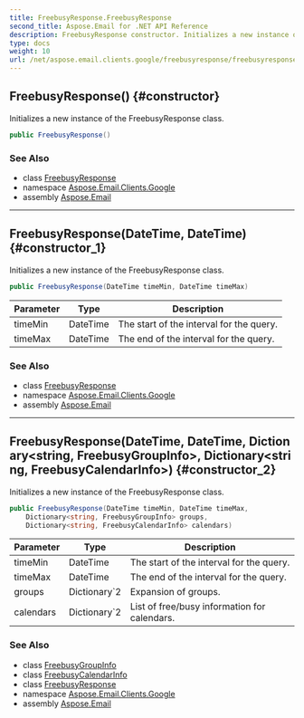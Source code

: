 ```yaml
---
title: FreebusyResponse.FreebusyResponse
second_title: Aspose.Email for .NET API Reference
description: FreebusyResponse constructor. Initializes a new instance of the FreebusyResponse class
type: docs
weight: 10
url: /net/aspose.email.clients.google/freebusyresponse/freebusyresponse/
---
```

## FreebusyResponse() {#constructor}

Initializes a new instance of the FreebusyResponse class.

```csharp
public FreebusyResponse()
```

### See Also

* class [FreebusyResponse](../)
* namespace [Aspose.Email.Clients.Google](../../freebusyresponse/)
* assembly [Aspose.Email](../../../)

---

## FreebusyResponse(DateTime, DateTime) {#constructor_1}

Initializes a new instance of the FreebusyResponse class.

```csharp
public FreebusyResponse(DateTime timeMin, DateTime timeMax)
```

| Parameter | Type | Description |
| --- | --- | --- |
| timeMin | DateTime | The start of the interval for the query. |
| timeMax | DateTime | The end of the interval for the query. |

### See Also

* class [FreebusyResponse](../)
* namespace [Aspose.Email.Clients.Google](../../freebusyresponse/)
* assembly [Aspose.Email](../../../)

---

## FreebusyResponse(DateTime, DateTime, Dictionary&lt;string, FreebusyGroupInfo&gt;, Dictionary&lt;string, FreebusyCalendarInfo&gt;) {#constructor_2}

Initializes a new instance of the FreebusyResponse class.

```csharp
public FreebusyResponse(DateTime timeMin, DateTime timeMax, 
    Dictionary<string, FreebusyGroupInfo> groups, 
    Dictionary<string, FreebusyCalendarInfo> calendars)
```

| Parameter | Type | Description |
| --- | --- | --- |
| timeMin | DateTime | The start of the interval for the query. |
| timeMax | DateTime | The end of the interval for the query. |
| groups | Dictionary`2 | Expansion of groups. |
| calendars | Dictionary`2 | List of free/busy information for calendars. |

### See Also

* class [FreebusyGroupInfo](../../freebusygroupinfo/)
* class [FreebusyCalendarInfo](../../freebusycalendarinfo/)
* class [FreebusyResponse](../)
* namespace [Aspose.Email.Clients.Google](../../freebusyresponse/)
* assembly [Aspose.Email](../../../)



